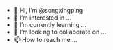 - 👋 Hi, I’m @songxingping
- 👀 I’m interested in ...
- 🌱 I’m currently learning ...
- 💞️ I’m looking to collaborate on ...
- 📫 How to reach me ...

<!---
songxingping/songxingping is a ✨ special ✨ repository because its `README.md` (this file) appears on your GitHub profile.
You can click the Preview link to take a look at your changes.
--->
